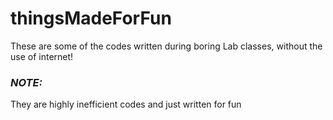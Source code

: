 # thingsMadeForFun
These are some of the codes written during boring Lab classes, without the use of internet!
### **_NOTE:_**
They are highly inefficient codes and just written for fun
